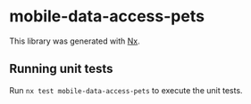 # mobile-data-access-pets

This library was generated with [Nx](https://nx.dev).

## Running unit tests

Run `nx test mobile-data-access-pets` to execute the unit tests.
